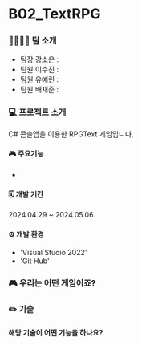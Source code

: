 # B02_TextRPG

### 👩‍👩‍👧‍👧 팀 소개
- 팀장 강소은 :
- 팀원 이수진 :
- 팀원 유예린 :
- 팀원 배재준 :

### 💻 프로젝트 소개
C# 콘솔앱을 이용한 RPGText 게임입니다.
<br>

#### 🎮 주요기능 
- 

#### 🗓️ 개발 기간
2024.04.29 ~ 2024.05.06 

#### ⚙️ 개발 환경
- 'Visual Studio 2022'
- 'Git Hub'

### 🎮 우리는 어떤 게임이죠?

### ✏️ 기술

#### 해당 기술이 어떤 기능을 하나요?
